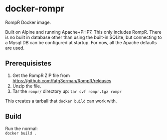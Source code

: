 # docker-rompr
RompR Docker image.


Built on Alpine and running Apache+PHP7.
This only includes RompR.
There is no built in database other than using the built-in SQLite, but connecting to a Mysql DB can be configured at startup.
For now, all the Apache defaults are used.

## Prerequisistes

1. Get the RompR ZIP file from https://github.com/fatg3erman/RompR/releases
1. Unzip the file.
1. Tar the `rompr/` directory up: `tar cvf rompr.tgz rompr`

This creates a tarball that `docker build` can work with.

## Build

Run the normal:  
`docker build .`
